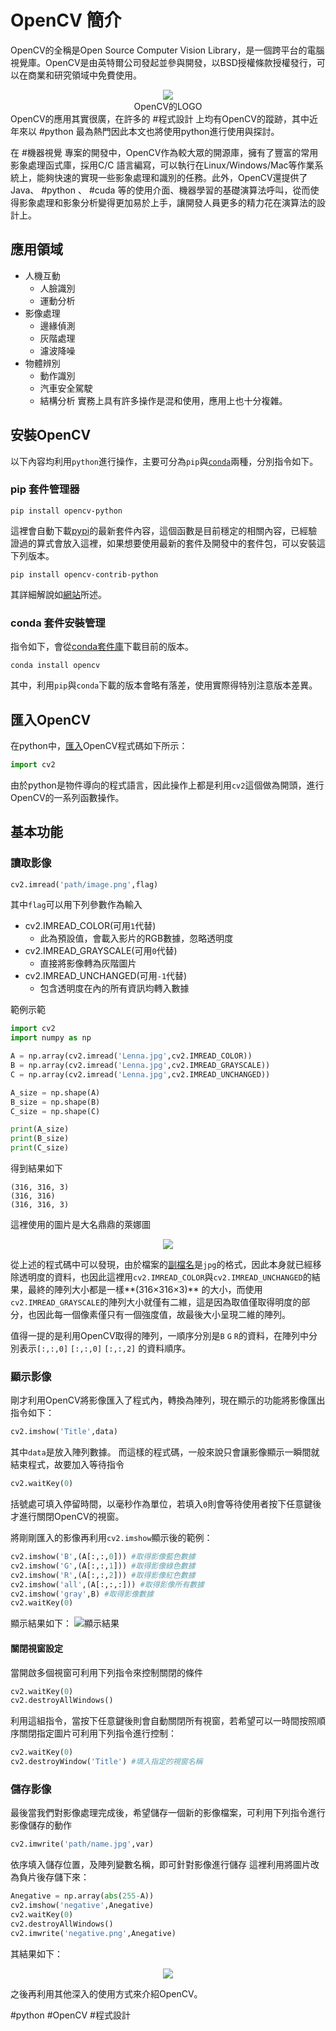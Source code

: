 # OpenCV 簡介
OpenCV的全稱是Open Source Computer Vision Library，是一個跨平台的電腦視覺庫。OpenCV是由英特爾公司發起並參與開發，以BSD授權條款授權發行，可以在商業和研究領域中免費使用。
<center> <img src="https://upload.wikimedia.org/wikipedia/commons/5/53/OpenCV_Logo_with_text.png"> 
</center>
<center>OpenCV的LOGO</center>
OpenCV的應用其實很廣，在許多的 #程式設計 上均有OpenCV的蹤跡，其中近年來以 #python 最為熱門因此本文也將使用python進行使用與探討。

在 #機器視覺 專案的開發中，OpenCV作為較大眾的開源庫，擁有了豐富的常用影象處理函式庫，採用C/C 語言編寫，可以執行在Linux/Windows/Mac等作業系統上，能夠快速的實現一些影象處理和識別的任務。此外，OpenCV還提供了Java、 #python 、 #cuda 等的使用介面、機器學習的基礎演算法呼叫，從而使得影象處理和影象分析變得更加易於上手，讓開發人員更多的精力花在演算法的設計上。

## 應用領域
- 人機互動
	- 人臉識別
	- 運動分析
- 影像處理
	- 邊緣偵測
	- 灰階處理
	- 濾波降噪
- 物體辨別
	- 動作識別
	- 汽車安全駕駛
	- 結構分析
實務上具有許多操作是混和使用，應用上也十分複雜。

##  安裝OpenCV
以下內容均利用`python`進行操作，主要可分為`pip`與[`conda`](conda用法)兩種，分別指令如下。
### pip 套件管理器
```shell
pip install opencv-python
```
這裡會自動下載[pypi](https://pypi.org/project/opencv-python/)的最新套件內容，這個函數是目前穩定的相關內容，已經驗證過的算式會放入這裡，如果想要使用最新的套件及開發中的套件包，可以安裝這下列版本。
```shell
pip install opencv-contrib-python
```
其詳細解說如[網站](https://pypi.org/project/opencv-contrib-python/)所述。

### conda 套件安裝管理
指令如下，會從[conda套件庫](https://anaconda.org/anaconda/opencv)下載目前的版本。
```shell
conda install opencv
```
其中，利用`pip`與`conda`下載的版本會略有落差，使用實際得特別注意版本差異。

## 匯入OpenCV
在python中，[匯入](python_import語句)OpenCV程式碼如下所示：
```py
import cv2 
```
由於python是物件導向的程式語言，因此操作上都是利用`cv2`這個做為開頭，進行OpenCV的一系列函數操作。

## 基本功能
### 讀取影像
```py
cv2.imread('path/image.png',flag)
```
其中`flag`可以用下列參數作為輸入
- cv2.IMREAD_COLOR(可用`1`代替)
	- 此為預設值，會載入影片的RGB數據，忽略透明度
- cv2.IMREAD_GRAYSCALE(可用`0`代替)
	- 直接將影像轉為灰階圖片
- cv2.IMREAD_UNCHANGED(可用`-1`代替)
	- 包含透明度在內的所有資訊均轉入數據

範例示範
```py
import cv2 
import numpy as np

A = np.array(cv2.imread('Lenna.jpg',cv2.IMREAD_COLOR))
B = np.array(cv2.imread('Lenna.jpg',cv2.IMREAD_GRAYSCALE))
C = np.array(cv2.imread('Lenna.jpg',cv2.IMREAD_UNCHANGED))

A_size = np.shape(A)
B_size = np.shape(B)
C_size = np.shape(C)

print(A_size)
print(B_size)
print(C_size)
```

得到結果如下
```shell
(316, 316, 3)
(316, 316)
(316, 316, 3)
```
這裡使用的圖片是大名鼎鼎的萊娜圖

<center> <img src="https://upload.wikimedia.org/wikipedia/zh/3/34/Lenna.jpg"> </center>

從上述的程式碼中可以發現，由於檔案的[副檔名](副檔名)是`jpg`的格式，因此本身就已經移除透明度的資料，也因此這裡用`cv2.IMREAD_COLOR`與`cv2.IMREAD_UNCHANGED`的結果，最終的陣列大小都是一樣**(316×316×3)** 的大小，而使用`cv2.IMREAD_GRAYSCALE`的陣列大小就僅有二維，這是因為取值僅取得明度的部分，也因此每一個像素僅只有一個強度值，故最後大小呈現二維的陣列。

值得一提的是利用OpenCV取得的陣列，一順序分別是`B` `G` `R`的資料，在陣列中分別表示`[:,:,0]` `[:,:,0]` `[:,:,2]` 的資料順序。

### 顯示影像
剛才利用OpenCV將影像匯入了程式內，轉換為陣列，現在顯示的功能將影像匯出
指令如下：
```py
cv2.imshow('Title',data)
```
其中`data`是放入陣列數據。
而這樣的程式碼，一般來說只會讓影像顯示一瞬間就結束程式，故要加入等待指令

```py
cv2.waitKey(0)
```
括號處可填入停留時間，以毫秒作為單位，若填入`0`則會等待使用者按下任意鍵後才進行關閉OpenCV的視窗。

將剛剛匯入的影像再利用`cv2.imshow`顯示後的範例：
```py
cv2.imshow('B',(A[:,:,0])) #取得影像藍色數據
cv2.imshow('G',(A[:,:,1])) #取得影像綠色數據
cv2.imshow('R',(A[:,:,2])) #取得影像紅色數據
cv2.imshow('all',(A[:,:,:])) #取得影像所有數據
cv2.imshow('gray',B) #取得影像數據
cv2.waitKey(0)
```

顯示結果如下：
![顯示結果](https://github.com/edwardhome/Notebook/blob/main/picture/imshow_test.jpg?raw=true)
#### 關閉視窗設定
當開啟多個視窗可利用下列指令來控制關閉的條件
```py
cv2.waitKey(0)
cv2.destroyAllWindows()
```
利用這組指令，當按下任意鍵後則會自動關閉所有視窗，若希望可以一時間按照順序關閉指定圖片可利用下列指令進行控制：
```py
cv2.waitKey(0)
cv2.destroyWindow('Title') #填入指定的視窗名稱
```

### 儲存影像
最後當我們對影像處理完成後，希望儲存一個新的影像檔案，可利用下列指令進行影像儲存的動作
```py
cv2.imwrite('path/name.jpg',var)
```
依序填入儲存位置，及陣列變數名稱，即可針對影像進行儲存
這裡利用將圖片改為負片後存儲下來：
```py
Anegative = np.array(abs(255-A))
cv2.imshow('negative',Anegative)
cv2.waitKey(0)
cv2.destroyAllWindows()
cv2.imwrite('negative.png',Anegative)
```
其結果如下：
<center><img src="https://github.com/edwardhome/Notebook/blob/main/opencv_test/negative.png?raw=true"></center>


之後再利用其他深入的使用方式來介紹OpenCV。


#python #OpenCV #程式設計 
